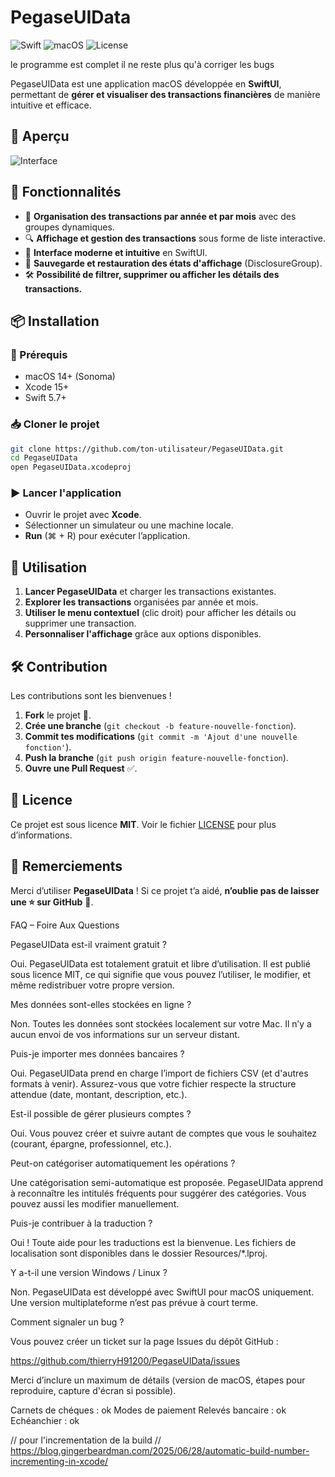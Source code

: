 # PegaseUIData

![Swift](https://img.shields.io/badge/Swift-5.7-orange) ![macOS](https://img.shields.io/badge/macOS-14-blue) ![License](https://img.shields.io/badge/License-MIT-green)

le programme est complet
il ne reste plus qu'à corriger les bugs

PegaseUIData est une application macOS développée en **SwiftUI**, permettant de **gérer et visualiser des transactions financières** de manière intuitive et efficace.

## 📸 Aperçu

![Interface](assets/screenshot.png)

## 🚀 Fonctionnalités

- 📅 **Organisation des transactions par année et par mois** avec des groupes dynamiques.
- 🔍 **Affichage et gestion des transactions** sous forme de liste interactive.
- 🎨 **Interface moderne et intuitive** en SwiftUI.
- 📂 **Sauvegarde et restauration des états d'affichage** (DisclosureGroup).
- 🛠️ **Possibilité de filtrer, supprimer ou afficher les détails des transactions.**

## 📦 Installation

### 🔧 Prérequis
- macOS 14+ (Sonoma)
- Xcode 15+
- Swift 5.7+

### 📥 Cloner le projet

```bash
git clone https://github.com/ton-utilisateur/PegaseUIData.git
cd PegaseUIData
open PegaseUIData.xcodeproj
```

### ▶️ Lancer l'application
- Ouvrir le projet avec **Xcode**.
- Sélectionner un simulateur ou une machine locale.
- **Run** (⌘ + R) pour exécuter l’application.

## 📜 Utilisation

1. **Lancer PegaseUIData** et charger les transactions existantes.
2. **Explorer les transactions** organisées par année et mois.
3. **Utiliser le menu contextuel** (clic droit) pour afficher les détails ou supprimer une transaction.
4. **Personnaliser l'affichage** grâce aux options disponibles.

## 🛠️ Contribution

Les contributions sont les bienvenues !

1. **Fork** le projet 🍴.
2. **Crée une branche** (`git checkout -b feature-nouvelle-fonction`).
3. **Commit tes modifications** (`git commit -m 'Ajout d'une nouvelle fonction'`).
4. **Push la branche** (`git push origin feature-nouvelle-fonction`).
5. **Ouvre une Pull Request** ✅.

## 📃 Licence

Ce projet est sous licence **MIT**. Voir le fichier [LICENSE](LICENSE) pour plus d’informations.

## 🌟 Remerciements

Merci d’utiliser **PegaseUIData** ! Si ce projet t’a aidé, **n’oublie pas de laisser une ⭐ sur GitHub** 🚀.



FAQ – Foire Aux Questions

PegaseUIData est-il vraiment gratuit ?

Oui. PegaseUIData est totalement gratuit et libre d’utilisation. Il est publié sous licence MIT, ce qui signifie que vous pouvez l’utiliser, le modifier, et même redistribuer votre propre version.

Mes données sont-elles stockées en ligne ?

Non. Toutes les données sont stockées localement sur votre Mac. Il n’y a aucun envoi de vos informations sur un serveur distant.

Puis-je importer mes données bancaires ?

Oui. PegaseUIData prend en charge l’import de fichiers CSV (et d'autres formats à venir). Assurez-vous que votre fichier respecte la structure attendue (date, montant, description, etc.).

Est-il possible de gérer plusieurs comptes ?

Oui. Vous pouvez créer et suivre autant de comptes que vous le souhaitez (courant, épargne, professionnel, etc.).

Peut-on catégoriser automatiquement les opérations ?

Une catégorisation semi-automatique est proposée. PegaseUIData apprend à reconnaître les intitulés fréquents pour suggérer des catégories. Vous pouvez aussi les modifier manuellement.

Puis-je contribuer à la traduction ?

Oui ! Toute aide pour les traductions est la bienvenue. Les fichiers de localisation sont disponibles dans le dossier Resources/*.lproj.

Y a-t-il une version Windows / Linux ?

Non. PegaseUIData est développé avec SwiftUI pour macOS uniquement. Une version multiplateforme n’est pas prévue à court terme.

Comment signaler un bug ?

Vous pouvez créer un ticket sur la page Issues du dépôt GitHub :

https://github.com/thierryH91200/PegaseUIData/issues

Merci d’inclure un maximum de détails (version de macOS, étapes pour reproduire, capture d'écran si possible).



Carnets de chéques  : ok
Modes de paiement
Relevés bancaire    : ok
Echéanchier         : ok



// pour l'incrementation de la build
// https://blog.gingerbeardman.com/2025/06/28/automatic-build-number-incrementing-in-xcode/


